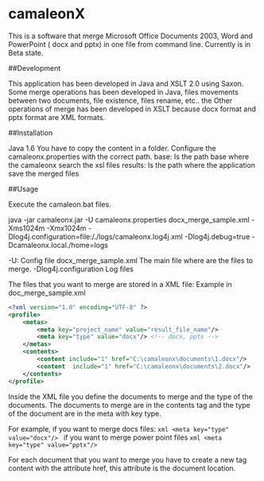 camaleonX
=========

This is a software that merge Microsoft Office Documents 2003, Word and PowerPoint ( docx and pptx) in one file from command line. Currently is in Beta state.

##Development

This application has been developed in Java and XSLT 2.0 using Saxon.
Some merge operations has been developed in Java, files movements between two documents, file existence, files rename, etc.. the Other operations of merge has been developed in XSLT because docx format and pptx format are XML formats.

##Installation

Java 1.6 
You have to copy the content in a folder.
Configure the camaleonx.properties with the correct path.
base: Is the path base where the camaleonx search the xsl files
results: Is the path where the application save the merged files

##Usage

Execute the camaleon.bat files.

java -jar camaleonx.jar -U camaleonx.properties docx_merge_sample.xml -Xms1024m -Xmx1024m -Dlog4j.configuration=file:/./logs/camaleonx.log4j.xml -Dlog4j.debug=true -Dcamaleonx.local./home=logs  

-U: Config file
docx_merge_sample.xml The main file where are the files to merge.
-Dlog4j.configuration Log files

The files that you want to merge are stored in a XML file:
Example in doc_merge_sample.xml

```xml
<?xml version="1.0" encoding="UTF-8" ?>
<profile>
    <metas>
        <meta key="project_name" value="result_file_name"/>
        <meta key="type" value="docx"/> <!-- docx, pptx -->
    </metas>
    <contents>
        <content include="1" href="C:\camaleonx\documents\1.docx"/>
        <content  include="1" href="C:\camaleonx\documents\2.docx"/>
    </contents>
</profile>
```

Inside the XML file you define the documents to merge and the type of the documents.
The documents to merge are in the contents tag and the type of the document are in the meta with key type. 

For example, if you want to merge docs files: ```xml <meta key="type" value="docx"/> ``` if you want to merge power point files ```xml <meta key="type" value="pptx"/> ```

For each document that you want to merge you have to create a new tag content with the attribute href, this attribute is the document location.

